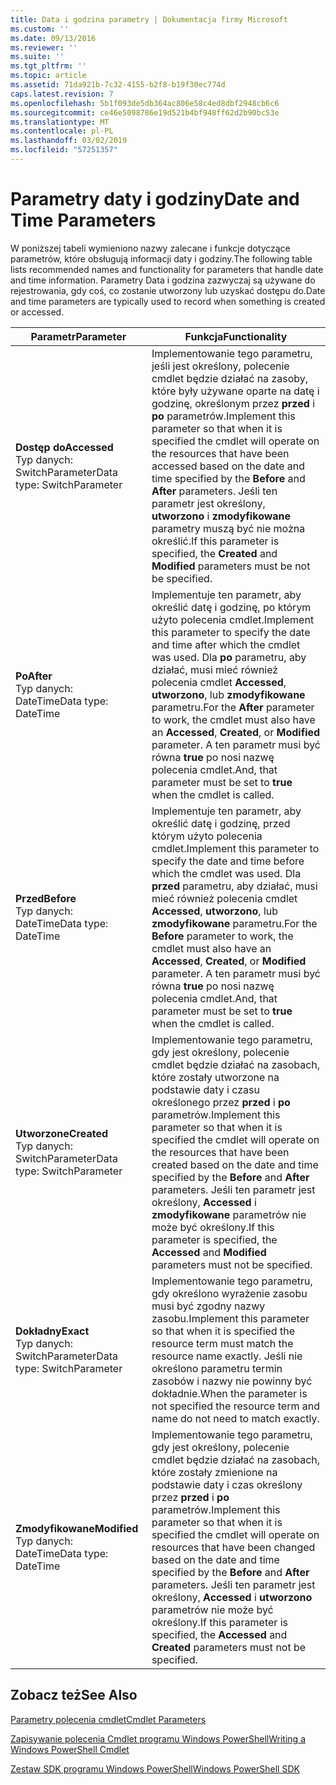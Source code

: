 ```yaml
---
title: Data i godzina parametry | Dokumentacja firmy Microsoft
ms.custom: ''
ms.date: 09/13/2016
ms.reviewer: ''
ms.suite: ''
ms.tgt_pltfrm: ''
ms.topic: article
ms.assetid: 71da921b-7c32-4155-b2f8-b19f30ec774d
caps.latest.revision: 7
ms.openlocfilehash: 5b1f093de5db364ac806e58c4ed8dbf2948cb6c6
ms.sourcegitcommit: ce46e5098786e19d521b4bf948ff62d2b90bc53e
ms.translationtype: MT
ms.contentlocale: pl-PL
ms.lasthandoff: 03/02/2019
ms.locfileid: "57251357"
---
```

# <a name="date-and-time-parameters"></a><span data-ttu-id="712e3-102">Parametry daty i godziny</span><span class="sxs-lookup"><span data-stu-id="712e3-102">Date and Time Parameters</span></span>

<span data-ttu-id="712e3-103">W poniższej tabeli wymieniono nazwy zalecane i funkcje dotyczące parametrów, które obsługują informacji daty i godziny.</span><span class="sxs-lookup"><span data-stu-id="712e3-103">The following table lists recommended names and functionality for parameters that handle date and time information.</span></span> <span data-ttu-id="712e3-104">Parametry Data i godzina zazwyczaj są używane do rejestrowania, gdy coś, co zostanie utworzony lub uzyskać dostępu do.</span><span class="sxs-lookup"><span data-stu-id="712e3-104">Date and time parameters are typically used to record when something is created or accessed.</span></span>

|<span data-ttu-id="712e3-105">Parametr</span><span class="sxs-lookup"><span data-stu-id="712e3-105">Parameter</span></span>|<span data-ttu-id="712e3-106">Funkcja</span><span class="sxs-lookup"><span data-stu-id="712e3-106">Functionality</span></span>|
|---|---|
|<span data-ttu-id="712e3-107">**Dostęp do**</span><span class="sxs-lookup"><span data-stu-id="712e3-107">**Accessed**</span></span><br><span data-ttu-id="712e3-108">Typ danych: SwitchParameter</span><span class="sxs-lookup"><span data-stu-id="712e3-108">Data type: SwitchParameter</span></span>|<span data-ttu-id="712e3-109">Implementowanie tego parametru, jeśli jest określony, polecenie cmdlet będzie działać na zasoby, które były używane oparte na datę i godzinę, określonym przez **przed** i **po** parametrów.</span><span class="sxs-lookup"><span data-stu-id="712e3-109">Implement this parameter so that when it is specified the cmdlet will operate on the resources that have been accessed based on the date and time specified by the **Before** and **After** parameters.</span></span> <span data-ttu-id="712e3-110">Jeśli ten parametr jest określony, **utworzono** i **zmodyfikowane** parametry muszą być nie można określić.</span><span class="sxs-lookup"><span data-stu-id="712e3-110">If this parameter is specified, the **Created** and **Modified** parameters must be not be specified.</span></span>|
|<span data-ttu-id="712e3-111">**Po**</span><span class="sxs-lookup"><span data-stu-id="712e3-111">**After**</span></span><br><span data-ttu-id="712e3-112">Typ danych: DateTime</span><span class="sxs-lookup"><span data-stu-id="712e3-112">Data type: DateTime</span></span>|<span data-ttu-id="712e3-113">Implementuje ten parametr, aby określić datę i godzinę, po którym użyto polecenia cmdlet.</span><span class="sxs-lookup"><span data-stu-id="712e3-113">Implement this parameter to specify the date and time after which the cmdlet was used.</span></span> <span data-ttu-id="712e3-114">Dla **po** parametru, aby działać, musi mieć również polecenia cmdlet **Accessed**, **utworzono**, lub **zmodyfikowane** parametru.</span><span class="sxs-lookup"><span data-stu-id="712e3-114">For the **After** parameter to work, the cmdlet must also have an **Accessed**, **Created**, or **Modified** parameter.</span></span> <span data-ttu-id="712e3-115">A ten parametr musi być równa **true** po nosi nazwę polecenia cmdlet.</span><span class="sxs-lookup"><span data-stu-id="712e3-115">And, that parameter must be set to **true** when the cmdlet is called.</span></span>|
|<span data-ttu-id="712e3-116">**Przed**</span><span class="sxs-lookup"><span data-stu-id="712e3-116">**Before**</span></span><br><span data-ttu-id="712e3-117">Typ danych: DateTime</span><span class="sxs-lookup"><span data-stu-id="712e3-117">Data type: DateTime</span></span>|<span data-ttu-id="712e3-118">Implementuje ten parametr, aby określić datę i godzinę, przed którym użyto polecenia cmdlet.</span><span class="sxs-lookup"><span data-stu-id="712e3-118">Implement this parameter to specify the date and time before which the cmdlet was used.</span></span> <span data-ttu-id="712e3-119">Dla **przed** parametru, aby działać, musi mieć również polecenia cmdlet **Accessed**, **utworzono**, lub **zmodyfikowane** parametru.</span><span class="sxs-lookup"><span data-stu-id="712e3-119">For the **Before** parameter to work, the cmdlet must also have an **Accessed**, **Created**, or **Modified** parameter.</span></span> <span data-ttu-id="712e3-120">A ten parametr musi być równa **true** po nosi nazwę polecenia cmdlet.</span><span class="sxs-lookup"><span data-stu-id="712e3-120">And, that parameter must be set to **true** when the cmdlet is called.</span></span>|
|<span data-ttu-id="712e3-121">**Utworzone**</span><span class="sxs-lookup"><span data-stu-id="712e3-121">**Created**</span></span><br><span data-ttu-id="712e3-122">Typ danych: SwitchParameter</span><span class="sxs-lookup"><span data-stu-id="712e3-122">Data type: SwitchParameter</span></span>|<span data-ttu-id="712e3-123">Implementowanie tego parametru, gdy jest określony, polecenie cmdlet będzie działać na zasobach, które zostały utworzone na podstawie daty i czasu określonego przez **przed** i **po** parametrów.</span><span class="sxs-lookup"><span data-stu-id="712e3-123">Implement this parameter so that when it is specified the cmdlet will operate on the resources that have been created based on the date and time specified by the **Before** and **After** parameters.</span></span> <span data-ttu-id="712e3-124">Jeśli ten parametr jest określony, **Accessed** i **zmodyfikowane** parametrów nie może być określony.</span><span class="sxs-lookup"><span data-stu-id="712e3-124">If this parameter is specified, the **Accessed** and **Modified** parameters must not be specified.</span></span>|
|<span data-ttu-id="712e3-125">**Dokładny**</span><span class="sxs-lookup"><span data-stu-id="712e3-125">**Exact**</span></span><br><span data-ttu-id="712e3-126">Typ danych: SwitchParameter</span><span class="sxs-lookup"><span data-stu-id="712e3-126">Data type: SwitchParameter</span></span>|<span data-ttu-id="712e3-127">Implementowanie tego parametru, gdy określono wyrażenie zasobu musi być zgodny nazwy zasobu.</span><span class="sxs-lookup"><span data-stu-id="712e3-127">Implement this parameter so that when it is specified the resource term must match the resource name exactly.</span></span> <span data-ttu-id="712e3-128">Jeśli nie określono parametru termin zasobów i nazwy nie powinny być dokładnie.</span><span class="sxs-lookup"><span data-stu-id="712e3-128">When the parameter is not specified the resource term and name do not need to match exactly.</span></span>|
|<span data-ttu-id="712e3-129">**Zmodyfikowane**</span><span class="sxs-lookup"><span data-stu-id="712e3-129">**Modified**</span></span><br><span data-ttu-id="712e3-130">Typ danych: DateTime</span><span class="sxs-lookup"><span data-stu-id="712e3-130">Data type: DateTime</span></span>|<span data-ttu-id="712e3-131">Implementowanie tego parametru, gdy jest określony, polecenie cmdlet będzie działać na zasobach, które zostały zmienione na podstawie daty i czas określony przez **przed** i **po** parametrów.</span><span class="sxs-lookup"><span data-stu-id="712e3-131">Implement this parameter so that when it is specified the cmdlet will operate on resources that have been changed based on the date and time specified by the **Before** and **After** parameters.</span></span> <span data-ttu-id="712e3-132">Jeśli ten parametr jest określony, **Accessed** i **utworzono** parametrów nie może być określony.</span><span class="sxs-lookup"><span data-stu-id="712e3-132">If this parameter is specified, the **Accessed** and **Created** parameters must not be specified.</span></span>|
## <a name="see-also"></a><span data-ttu-id="712e3-133">Zobacz też</span><span class="sxs-lookup"><span data-stu-id="712e3-133">See Also</span></span>

[<span data-ttu-id="712e3-134">Parametry polecenia cmdlet</span><span class="sxs-lookup"><span data-stu-id="712e3-134">Cmdlet Parameters</span></span>](./cmdlet-parameters.md)

[<span data-ttu-id="712e3-135">Zapisywanie polecenia Cmdlet programu Windows PowerShell</span><span class="sxs-lookup"><span data-stu-id="712e3-135">Writing a Windows PowerShell Cmdlet</span></span>](./writing-a-windows-powershell-cmdlet.md)

[<span data-ttu-id="712e3-136">Zestaw SDK programu Windows PowerShell</span><span class="sxs-lookup"><span data-stu-id="712e3-136">Windows PowerShell SDK</span></span>](../windows-powershell-reference.md)

